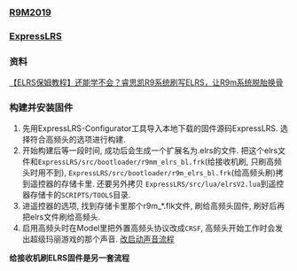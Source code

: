### [R9M2019](https://www.frsky-rc.com/product/r9m-2019/)
### [ExpressLRS](./ExpressLRS.md)

### 资料
[【ELRS保姆教程】还能学不会？睿思凯R9系统刷写ELRS，让R9m系统脱胎换骨](https://www.bilibili.com/video/BV15v411P7m3)

### 构建并安装固件
1. 先用ExpressLRS-Configurator工具导入本地下载的固件源码ExpressLRS. 选择符合高频头的选项进行构建.
2. 开始构建后等一段时间, 成功后会生成一个扩展名为.elrs的文件. 把这个elrs文件和```ExpressLRS/src/bootloader/r9mm_elrs_bl.frk```(给接收机刷, 只刷高频头时用不到), ```ExpressLRS/src/bootloader/r9m_elrs_bl.frk```(给高频头刷)拷到遥控器的存储卡里. 还要另外拷贝 ```ExpressLRS/src/lua/elrsV2.lua```到遥控器存储卡的```SCRIPTS/TOOLS```目录.
3. 进遥控器的选项, 找到存储卡里那个r9m_*.flk文件, 刷给高频头固件, 刷好后再把elrs文件刷给高频头.
4. 启用高频头时在Model里把外置高频头协议改成``CRSF``, 高频头开始工作时会发出超级玛丽游戏的那个声音. [改启动声音流程](./R9M2019%E5%9B%BA%E4%BB%B6%E6%94%B9%E5%90%AF%E5%8A%A8%E5%A3%B0%E9%9F%B3.md)

**给接收机刷ELRS固件是另一套流程**